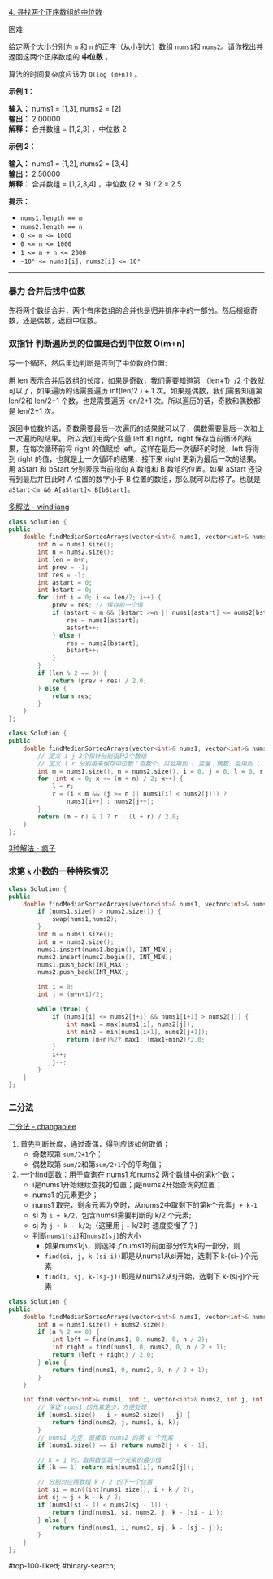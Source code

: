 [4. 寻找两个正序数组的中位数](https://leetcode.cn/problems/median-of-two-sorted-arrays/)

困难

给定两个大小分别为 `m` 和 `n` 的正序（从小到大）数组 `nums1`和 `nums2`。请你找出并返回这两个正序数组的 **中位数** 。

算法的时间复杂度应该为 `O(log (m+n))` 。

**示例 1：**

**输入：** nums1 = [1,3], nums2 = [2]  
**输出：** 2.00000  
**解释：** 合并数组 = [1,2,3] ，中位数 2  

**示例 2：**

**输入：** nums1 = [1,2], nums2 = [3,4]  
**输出：** 2.50000  
**解释：** 合并数组 = [1,2,3,4] ，中位数 (2 + 3) / 2 = 2.5  

**提示：**

- `nums1.length == m`
- `nums2.length == n`
- `0 <= m <= 1000`
- `0 <= n <= 1000`
- `1 <= m + n <= 2000`
- `-10⁶ <= nums1[i], nums2[i] <= 10⁶`
---- ----
### 暴力 合并后找中位数
先将两个数组合并，两个有序数组的合并也是归并排序中的一部分。然后根据奇数，还是偶数，返回中位数。

### 双指针 判断遍历到的位置是否到中位数 O(m+n)
写一个循环，然后里边判断是否到了中位数的位置:

用 len 表示合并后数组的长度，如果是奇数，我们需要知道第 （len+1）/2 个数就可以了，如果遍历的话需要遍历 int(len/2 ) + 1 次。如果是偶数，我们需要知道第 len/2和 len/2+1 个数，也是需要遍历 len/2+1 次。所以遍历的话，奇数和偶数都是 len/2+1 次。

返回中位数的话，奇数需要最后一次遍历的结果就可以了，偶数需要最后一次和上一次遍历的结果。
所以我们用两个变量 left 和 right，right 保存当前循环的结果，在每次循环前将 right 的值赋给 left。这样在最后一次循环的时候，left 将得到 right 的值，也就是上一次循环的结果，接下来 right 更新为最后一次的结果。
用 aStart 和 bStart 分别表示当前指向 A 数组和 B 数组的位置。如果 aStart 还没有到最后并且此时 A 位置的数字小于 B 位置的数组，那么就可以后移了。也就是`aStart＜m && A[aStart]< B[bStart]`。

[多解法 - windliang](https://leetcode.cn/problems/median-of-two-sorted-arrays/solutions/8999/xiang-xi-tong-su-de-si-lu-fen-xi-duo-jie-fa-by-w-2/)
```cpp
class Solution {
public:
    double findMedianSortedArrays(vector<int>& nums1, vector<int>& nums2) {
        int m = nums1.size();
        int n = nums2.size();
        int len = m+n;
        int prev = -1;
        int res = -1;
        int astart = 0;
        int bstart = 0;
        for (int i = 0; i <= len/2; i++) {
            prev = res; // 保存前一个值
            if (astart < m && (bstart >=n || nums1[astart] <= nums2[bstart])) {
                res = nums1[astart];
                astart++;
            } else {
                res = nums2[bstart];
                bstart++;
            }
        }
        if (len % 2 == 0) {
            return (prev + res) / 2.0;
        } else {
            return res;
        }
    }
};
```

```cpp
class Solution {
public:
    double findMedianSortedArrays(vector<int>& nums1, vector<int>& nums2) {
        // 定义 i j 2个指针分别指针2个数组
        // 定义 l r 分别用来保存中位数；奇数个，只会用到 l 变量；偶数，会用到 l r 变量
        int m = nums1.size(), n = nums2.size(), i = 0, j = 0, l = 0, r = 0;
        for (int x = 0; x <= (m + n) / 2; x++) {
            l = r;
            r = (i < m && (j >= n || nums1[i] < nums2[j])) ?
                nums1[i++] : nums2[j++];
        }
        return (m + n) & 1 ? r : (l + r) / 2.0;
    }
};
```
[3种解法 - 疯子](链接：https://leetcode.cn/problems/median-of-two-sorted-arrays/solutions/1030441/3chong-jie-fa-qing-xi-jie-shi-ji-jian-cd-jm5p/)
### 求第 `k` 小数的一种特殊情况

```cpp
class Solution {
public:
    double findMedianSortedArrays(vector<int>& nums1, vector<int>& nums2) {
        if (nums1.size() > nums2.size()) {
            swap(nums1,nums2);
        }
        int m = nums1.size();
        int n = nums2.size();
        nums1.insert(nums1.begin(), INT_MIN);
        nums2.insert(nums2.begin(), INT_MIN);
        nums1.push_back(INT_MAX);
        nums2.push_back(INT_MAX);

        int i = 0;
        int j = (m+n+1)/2;

        while (true) {
            if (nums1[i] <= nums2[j+1] && nums1[i+1] > nums2[j]) {
                int max1 = max(nums1[i], nums2[j]);
                int min2 = min(nums1[i+1], nums2[j+1]);
                return (m+n)%2? max1: (max1+min2)/2.0;
            }
            i++;
            j--;
        }
    }
};
```
### 二分法

[二分法 - changaolee](https://github.com/changaolee/leetcode/tree/main/0001-0050/0004)
1. 首先判断长度，通过奇偶，得到应该如何取值；
    - 奇数取第 `sum/2+1`个；
    - 偶数取第 `sum/2`和第`sum/2+1`个的平均值；
2. 一个find函数：用于查询在 nums1 和nums2 两个数组中的第k个数；
    - i是nums1开始继续查找的位置；j是nums2开始查询的位置；
    - nums1 的元素更少；
    - nums1 取完，剩余元素为空时，从nums2中取剩下的第k个元素`j + k-1`
    - si 为 `i + k/2`，包含nums1需要判断的 k/2 个元素;
    - sj 为 `j + k - k/2`;（这里用 j + k/2时 速度变慢了？)
    - 判断`nums1[si]`和`nums2[sj]`的大小
        - 如果nums1小，则选择了nums1的前面部分作为k的一部分，则
        - `find(si, j, k-(si-i))`即是从nums1从si开始，选剩下 k-(si-i)个元素
        - `find(i, sj, k-(sj-j))`即是从nums2从sj开始，选剩下 k-(sj-j)个元素
```cpp
class Solution {
public:
    double findMedianSortedArrays(vector<int>& nums1, vector<int>& nums2) {
        int n = nums1.size() + nums2.size();
        if (n % 2 == 0) {
            int left = find(nums1, 0, nums2, 0, n / 2);
            int right = find(nums1, 0, nums2, 0, n / 2 + 1);
            return (left + right) / 2.0;
        } else {
            return find(nums1, 0, nums2, 0, n / 2 + 1);
        }
    }

    int find(vector<int>& nums1, int i, vector<int>& nums2, int j, int k) {
        // 保证 nums1 的元素更少，方便处理
        if (nums1.size() - i > nums2.size() - j) {
            return find(nums2, j, nums1, i, k);
        }
        // nums1 为空，直接取 nums2 的第 k 个元素
        if (nums1.size() == i) return nums2[j + k - 1];

        // k = 1 时，取两数组第一个元素的最小值
        if (k == 1) return min(nums1[i], nums2[j]);

        // 分别对应两数组 k / 2 的下一个位置
        int si = min((int)nums1.size(), i + k / 2);
        int sj = j + k - k / 2;
        if (nums1[si - 1] < nums2[sj - 1]) {
            return find(nums1, si, nums2, j, k - (si - i));
        } else {
            return find(nums1, i, nums2, sj, k - (sj - j));
        }
    }
};
```
#top-100-liked; #binary-search;  